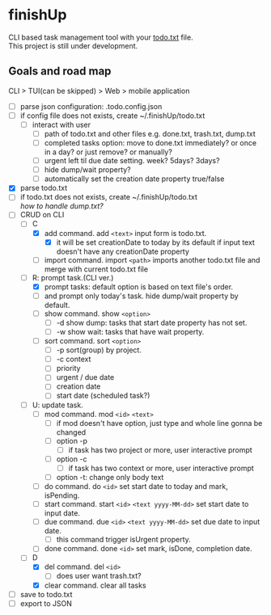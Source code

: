# finishUp

CLI based task management tool with your [todo.txt](https://github.com/todotxt/todo.txt) file.  
This project is still under development.

## Goals and road map

CLI > TUI(can be skipped) > Web > mobile application

- [ ] parse json configuration: .todo.config.json
- [ ] if config file does not exists, create ~/.finishUp/todo.txt
  - [ ] interact with user
    - [ ] path of todo.txt and other files e.g. done.txt, trash.txt, dump.txt
    - [ ] completed tasks option: move to done.txt immediately? or once in a day? or just remove? or manually?
    - [ ] urgent left til due date setting. week? 5days? 3days?
    - [ ] hide dump/wait property?
    - [ ] automatically set the creation date property true/false
- [x] parse todo.txt
- [ ] if todo.txt does not exists, create ~/.finishUp/todo.txt  
  *how to handle dump.txt?*
- [ ] CRUD on CLI
  - [ ] C
    - [x] add command. add `<text>` input form is todo.txt.
      - [x] it will be set creationDate to today by its default if input text doesn't have any creationDate property
    - [ ] import command. import `<path>` imports another todo.txt file and merge with current todo.txt file
  - [ ] R: prompt task.(CLI ver.)
    - [x] prompt tasks: default option is based on text file's order.
    - [ ] and prompt only today's task. hide dump/wait property by default.
    - [ ] show command. show `<option>`
      - [ ] -d show dump: tasks that start date property has not set.
      - [ ] -w show wait: tasks that have wait property.
    - [ ] sort command. sort `<option>`
      - [ ] -p sort(group) by project.
      - [ ] -c context
      - [ ] priority
      - [ ] urgent / due date
      - [ ] creation date
      - [ ] start date (scheduled task?)
  - [ ] U: update task.
    - [ ] mod command. mod `<id>` `<text>`
      - [ ] if mod doesn't have option, just type and whole line gonna be changed
      - [ ] option -p
        - [ ] if task has two project or more, user interactive prompt
      - [ ] option -c
        - [ ] if task has two context or more, user interactive prompt
      - [ ] option -t: change only body text
    - [ ] do command. do `<id>` set start date to today and mark, isPending.
    - [ ] start command. start `<id>` `<text yyyy-MM-dd>` set start date to input date.
    - [ ] due command. due `<id>` `<text yyyy-MM-dd>` set due date to input date.
      - [ ] this command trigger isUrgent property.
    - [ ] done command. done `<id>` set mark, isDone, completion date.
  - [ ] D
    - [x] del command. del `<id>`
      - [ ] does user want trash.txt?
    - [x] clear command. clear all tasks
- [ ] save to todo.txt
- [ ] export to JSON
